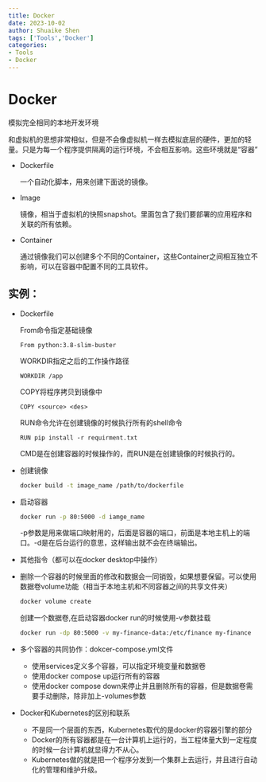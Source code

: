 ```yaml
---
title: Docker
date: 2023-10-02
author: Shuaike Shen
tags: ['Tools','Docker']
categories: 
- Tools
- Docker
---
```


# Docker

模拟完全相同的本地开发环境

和虚拟机的思想非常相似，但是不会像虚拟机一样去模拟底层的硬件，更加的轻量。只是为每一个程序提供隔离的运行环境，不会相互影响。这些环境就是“容器”

- Dockerfile

  一个自动化脚本，用来创建下面说的镜像。

- Image

  镜像，相当于虚拟机的快照snapshot。里面包含了我们要部署的应用程序和关联的所有依赖。

- Container

  通过镜像我们可以创建多个不同的Container，这些Container之间相互独立不影响，可以在容器中配置不同的工具软件。


## 实例：

- Dockerfile

  From命令指定基础镜像

  ```docker
  From python:3.8-slim-buster
  ```

  WORKDIR指定之后的工作操作路径

  ```docker
  WORKDIR /app
  ```

  COPY将程序拷贝到镜像中

  ```docker
  COPY <source> <des>
  ```

  RUN命令允许在创建镜像的时候执行所有的shell命令

  ```docker
  RUN pip install -r requirment.txt
  ```

  CMD是在创建容器的时候操作的，而RUN是在创建镜像的时候执行的。

- 创建镜像

  ```bash
  docker build -t image_name /path/to/dockerfile
  ```

- 启动容器

  ```bash
  docker run -p 80:5000 -d iamge_name
  ```

  -p参数是用来做端口映射用的，后面是容器的端口，前面是本地主机上的端口。-d是在后台运行的意思，这样输出就不会在终端输出。

- 其他指令（都可以在docker desktop中操作）

- 删除一个容器的时候里面的修改和数据会一同销毁，如果想要保留。可以使用数据卷volume功能（相当于本地主机和不同容器之间的共享文件夹）

  ```bash
  docker volume create
  ```
  
  创建一个数据卷,在启动容器docker run的时候使用-v参数挂载

  ```bash
  docker run -dp 80:5000 -v my-finance-data:/etc/finance my-finance
  ```
  
- 多个容器的共同协作：dokcer-compose.yml文件

  - 使用services定义多个容器，可以指定环境变量和数据卷
  - 使用docker compose up运行所有的容器
  - 使用docker compose down来停止并且删除所有的容器，但是数据卷需要手动删除，除非加上-volumes参数

- Docker和Kubernetes的区别和联系

  - 不是同一个层面的东西，Kubernetes取代的是docker的容器引擎的部分
  - Docker的所有容器都是在一台计算机上运行的，当工程体量大到一定程度的时候一台计算机就显得力不从心。
  - Kubernetes做的就是把一个程序分发到一个集群上去运行，并且进行自动化的管理和维护升级。